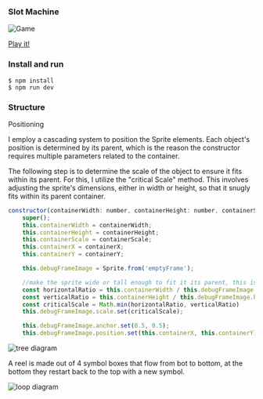 ### Slot Machine

![Game]("/slotMachine/ReadMeImages/ReadMe.jpeg")

[Play it!](https://slot-machine-git-deploymentvercel-albertoginel.vercel.app/)

### Install and run

```
$ npm install
$ npm run dev
```

### Structure

Positioning

I employ a cascading system to position the Sprite elements. Each object's position is determined by its parent, which is the reason the constructor requires multiple parameters related to the container.

The following step is to determine the scale of the object to ensure it fits within its parent. For this, I utilize the "critical Scale" method. This involves adjusting the sprite's dimensions, either in width or height, so that it snugly fits within its parent container.

```js
constructor(containerWidth: number, containerHeight: number, containerScale: number, containerX: number, containerY: number) {
    super();
    this.containerWidth = containerWidth;
    this.containerHeight = containerHeight;
    this.containerScale = containerScale;
    this.containerX = containerX;
    this.containerY = containerY;

    this.debugFrameImage = Sprite.from('emptyFrame');

    //make the sprite wide or tall enough to fit it its parent, this is the criticalScale
    const horizontalRatio = this.containerWidth / this.debugFrameImage.width; //available/original
    const verticalRatio = this.containerHeight / this.debugFrameImage.height;
    const criticalScale = Math.min(horizontalRatio, verticalRatio)
    this.debugFrameImage.scale.set(criticalScale);

    this.debugFrameImage.anchor.set(0.5, 0.5);
    this.debugFrameImage.position.set(this.containerX, this.containerY);
```

![tree diagram](/slotMachine/ReadMeImages/tree.jpeg)

A reel is made out of 4 symbol boxes that flow from bot to bottom, at the bottom they restart back to the top with a new symbol.

![loop diagram](/slotMachine/ReadMeImages/loop.jpeg)
